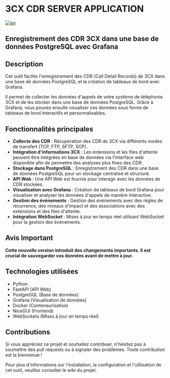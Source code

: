 # 3CX CDR SERVER APPLICATION

[![en](https://img.shields.io/badge/lang-en-red.svg)](https://github.com/dorel14/3CX-Cdr-Tcp-Server/blob/master/README.md)

## Enregistrement des CDR 3CX dans une base de données PostgreSQL avec Grafana

## Description

Cet outil facilite l'enregistrement des CDR (Call Detail Records) de 3CX dans une base de données PostgreSQL et la création de tableaux de bord avec Grafana.

Il permet de collecter les données d'appels de votre système de téléphonie 3CX et de les stocker dans une base de données PostgreSQL. Grâce à Grafana, vous pouvez ensuite visualiser ces données sous forme de tableaux de bord interactifs et personnalisables.

## Fonctionnalités principales

- **Collecte des CDR** : Récupération des CDR de 3CX via différents modes de transfert (TCP, FTP, SFTP, SCP).
- **Intégration d'informations 3CX** : Les extensions et les files d'attente peuvent être intégrées en base de données via l'interface web disponible afin de permettre des analyses plus fines des CDR.
- **Stockage dans PostgreSQL** : Enregistrement des CDR dans une base de données PostgreSQL pour un stockage centralisé et structuré.
- **API Web** : Une API Web est fournie pour interagir avec les données de CDR stockées.
- **Visualisation avec Grafana** : Création de tableaux de bord Grafana pour visualiser et analyser les données d'appels de manière interactive.
- **Gestion des événements** : Gestion des événements avec des règles de récurrence, des niveaux d'impact et des associations avec des extensions et des files d'attente.
- **Intégration WebSocket** : Mises à jour en temps réel utilisant WebSocket pour la gestion des événements.

## Avis Important

**Cette nouvelle version introduit des changements importants. Il est crucial de sauvegarder vos données avant de mettre à jour.**

## Technologies utilisées

- Python
- FastAPI (API Web)
- PostgreSQL (Base de données)
- Grafana (Visualisation de données)
- Docker (Conteneurisation)
- NiceGUI (Frontend)
- WebSockets (Mises à jour en temps réel)

## Contributions

Si vous appréciez ce projet et souhaitez contribuer, n'hésitez pas à soumettre des pull requests ou à signaler des problèmes. Toute contribution est la bienvenue !

Pour plus d'informations sur l'installation, la configuration et l'utilisation de cet outil, veuillez consulter le wiki du projet.

